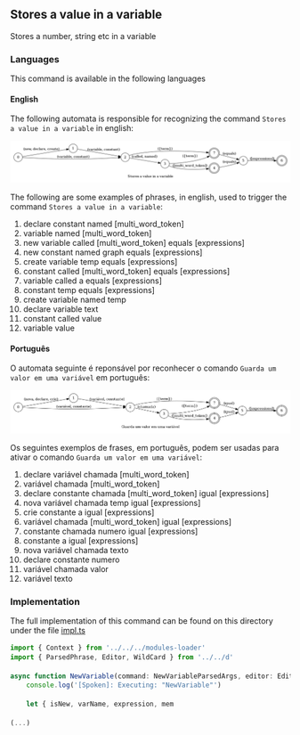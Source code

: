 ## Stores a value in a variable

Stores a number, string etc in a variable

### Languages

This command is available in the following languages

#### English

The following automata is responsible for recognizing the command `Stores a value in a variable` in english:

![English](phrase_en-US.png)

The following are some examples of phrases, in english, used to trigger the command `Stores a value in a variable`:

1. declare constant named [multi_word_token]
2. variable named [multi_word_token]
3. new variable called [multi_word_token] equals [expressions]
4. new constant named graph equals [expressions]
5. create variable temp equals [expressions]
6. constant called [multi_word_token] equals [expressions]
7. variable called a equals [expressions]
8. constant temp equals [expressions]
9. create variable named temp
10. declare variable text
11. constant called value
12. variable value

#### Português

O automata seguinte é reponsável por reconhecer o comando `Guarda um valor em uma variável` em português:

![Português](phrase_pt-BR.png)

Os seguintes exemplos de frases, em português, podem ser usadas para ativar o comando `Guarda um valor em uma variável`:

1. declare variável chamada [multi_word_token]
2. variável chamada [multi_word_token]
3. declare constante chamada [multi_word_token] igual [expressions]
4. nova variável chamada temp igual [expressions]
5. crie constante a igual [expressions]
6. variável chamada [multi_word_token] igual [expressions]
7. constante chamada numero igual [expressions]
8. constante a igual [expressions]
9. nova variável chamada texto
10. declare constante numero
11. variável chamada valor
12. variável texto

### Implementation

The full implementation of this command can be found on this directory under the file [impl.ts](impl.ts)

```typescript
import { Context } from '../../../modules-loader'
import { ParsedPhrase, Editor, WildCard } from '../../d'

async function NewVariable(command: NewVariableParsedArgs, editor: Editor, context: {}) {
    console.log('[Spoken]: Executing: "NewVariable"')

    let { isNew, varName, expression, mem

(...)
```